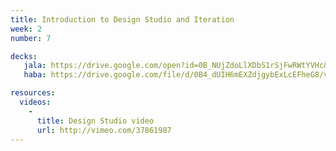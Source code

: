```yaml
---
title: Introduction to Design Studio and Iteration
week: 2
number: 7

decks:
   jala: https://drive.google.com/open?id=0B_NUjZdoLlXDbS1rSjFwRWtYVHc&authuser=0
   haba: https://drive.google.com/file/d/0B4_dUIH6mEXZdjgybExLcEFheG8/view?usp=sharing

resources:
  videos:
    -
      title: Design Studio video
      url: http://vimeo.com/37861987
---
```

